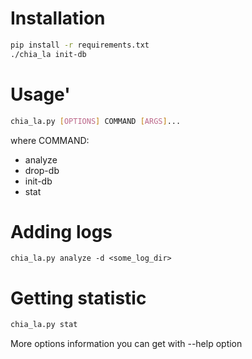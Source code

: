 # Installation
```sh
pip install -r requirements.txt
./chia_la init-db
```

# Usage'
```sh
chia_la.py [OPTIONS] COMMAND [ARGS]...
```
where COMMAND:
- analyze
- drop-db
- init-db
- stat

# Adding logs
```
chia_la.py analyze -d <some_log_dir>
```
# Getting statistic
```sh
chia_la.py stat
```
More options information you can get with --help option



